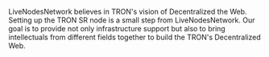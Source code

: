 LiveNodesNetwork believes in  TRON's vision of Decentralized the Web. Setting up the TRON SR node is a small step from LiveNodesNetwork.  Our goal is to provide not only infrastructure support but also to bring intellectuals from different fields together to build the TRON's Decentralized  Web.

